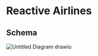 # Reactive Airlines

## Schema
![Untitled Diagram drawio](https://user-images.githubusercontent.com/85122787/156477422-2c03cccd-9691-4f5a-bf63-530cce84e697.svg)
